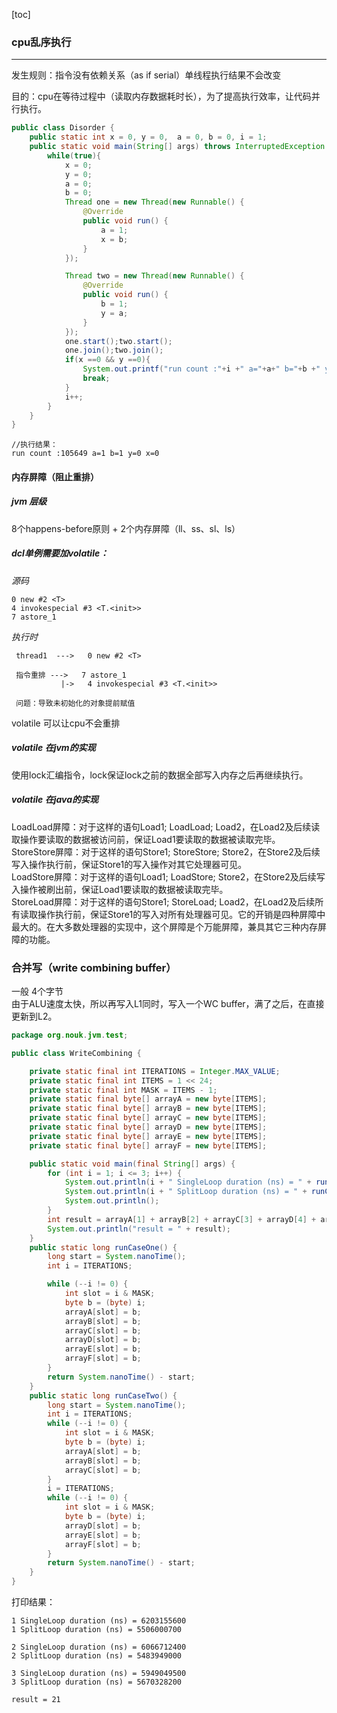  [toc]

### cpu乱序执行
---
发生规则：指令没有依赖关系（as if serial）单线程执行结果不会改变

目的：cpu在等待过程中（读取内存数据耗时长），为了提高执行效率，让代码并行执行。

```java
public class Disorder {
    public static int x = 0, y = 0,  a = 0, b = 0, i = 1;
    public static void main(String[] args) throws InterruptedException {
        while(true){
            x = 0;
            y = 0;
            a = 0;
            b = 0;
            Thread one = new Thread(new Runnable() {
                @Override
                public void run() {
                    a = 1;
                    x = b;
                }
            });

            Thread two = new Thread(new Runnable() {
                @Override
                public void run() {
                    b = 1;
                    y = a;
                }
            });
            one.start();two.start();
            one.join();two.join();
            if(x ==0 && y ==0){
                System.out.printf("run count :"+i +" a="+a+" b="+b +" y="+y+" x="+x);
                break;
            }
            i++;
        }
    }
}
```

```
//执行结果：
run count :105649 a=1 b=1 y=0 x=0
```
#### 内存屏障（阻止重排）
##### jvm 层级
8个happens-before原则 + 2个内存屏障（ll、ss、sl、ls）
##### dcl单例需要加volatile：

*源码*
```
0 new #2 <T>
4 invokespecial #3 <T.<init>>
7 astore_1
```
*执行时*
```
 thread1  --->   0 new #2 <T>
 
 指令重排 --->   7 astore_1
           |->   4 invokespecial #3 <T.<init>>
           
 问题：导致未初始化的对象提前赋值
```
volatile 可以让cpu不会重排

##### volatile 在jvm的实现
使用lock汇编指令，lock保证lock之前的数据全部写入内存之后再继续执行。

##### volatile 在java的实现

LoadLoad屏障：对于这样的语句Load1; LoadLoad; Load2，在Load2及后续读取操作要读取的数据被访问前，保证Load1要读取的数据被读取完毕。   
StoreStore屏障：对于这样的语句Store1; StoreStore; Store2，在Store2及后续写入操作执行前，保证Store1的写入操作对其它处理器可见。    
LoadStore屏障：对于这样的语句Load1; LoadStore; Store2，在Store2及后续写入操作被刷出前，保证Load1要读取的数据被读取完毕。    
StoreLoad屏障：对于这样的语句Store1; StoreLoad; Load2，在Load2及后续所有读取操作执行前，保证Store1的写入对所有处理器可见。它的开销是四种屏障中最大的。在大多数处理器的实现中，这个屏障是个万能屏障，兼具其它三种内存屏障的功能。  

### 合并写（write combining buffer）
一般 4个字节   
由于ALU速度太快，所以再写入L1同时，写入一个WC buffer，满了之后，在直接更新到L2。

``` java
package org.nouk.jvm.test;

public class WriteCombining {

    private static final int ITERATIONS = Integer.MAX_VALUE;
    private static final int ITEMS = 1 << 24;
    private static final int MASK = ITEMS - 1;
    private static final byte[] arrayA = new byte[ITEMS];
    private static final byte[] arrayB = new byte[ITEMS];
    private static final byte[] arrayC = new byte[ITEMS];
    private static final byte[] arrayD = new byte[ITEMS];
    private static final byte[] arrayE = new byte[ITEMS];
    private static final byte[] arrayF = new byte[ITEMS];

    public static void main(final String[] args) {
        for (int i = 1; i <= 3; i++) {
            System.out.println(i + " SingleLoop duration (ns) = " + runCaseOne());
            System.out.println(i + " SplitLoop duration (ns) = " + runCaseTwo());
            System.out.println();
        }
        int result = arrayA[1] + arrayB[2] + arrayC[3] + arrayD[4] + arrayE[5] + arrayF[6];
        System.out.println("result = " + result);
    }
    public static long runCaseOne() {
        long start = System.nanoTime();
        int i = ITERATIONS;

        while (--i != 0) {
            int slot = i & MASK;
            byte b = (byte) i;
            arrayA[slot] = b;
            arrayB[slot] = b;
            arrayC[slot] = b;
            arrayD[slot] = b;
            arrayE[slot] = b;
            arrayF[slot] = b;
        }
        return System.nanoTime() - start;
    }
    public static long runCaseTwo() {
        long start = System.nanoTime();
        int i = ITERATIONS;
        while (--i != 0) {
            int slot = i & MASK;
            byte b = (byte) i;
            arrayA[slot] = b;
            arrayB[slot] = b;
            arrayC[slot] = b;
        }
        i = ITERATIONS;
        while (--i != 0) {
            int slot = i & MASK;
            byte b = (byte) i;
            arrayD[slot] = b;
            arrayE[slot] = b;
            arrayF[slot] = b;
        }
        return System.nanoTime() - start;
    }
}

```
打印结果：
```
1 SingleLoop duration (ns) = 6203155600
1 SplitLoop duration (ns) = 5506000700

2 SingleLoop duration (ns) = 6066712400
2 SplitLoop duration (ns) = 5483949000

3 SingleLoop duration (ns) = 5949049500
3 SplitLoop duration (ns) = 5670328200

result = 21
```